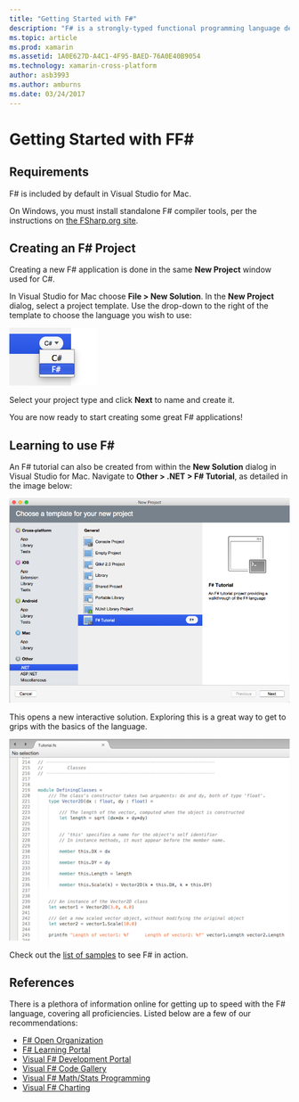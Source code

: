 ```yaml
---
title: "Getting Started with F#"
description: "F# is a strongly-typed functional programming language designed to run on .NET"
ms.topic: article
ms.prod: xamarin
ms.assetid: 1A0E627D-A4C1-4F95-BAED-76A0E40B9054
ms.technology: xamarin-cross-platform
author: asb3993
ms.author: amburns
ms.date: 03/24/2017
---
```


# Getting Started with FF&#35;

## Requirements

F# is included by default in Visual Studio for Mac.

On Windows, you must install standalone F# compiler tools, per the instructions on [the FSharp.org site](http://fsharp.org/use/windows/).

## Creating an F&#35; Project

Creating a new F# application is done in the same **New Project** window
used for C#.

In Visual Studio for Mac choose **File > New Solution**. In the **New Project** dialog, select a project template. Use the drop-down to the right of the template to choose the language you wish to use:

 [ ![](overview-images/choosefsharp.png "Use the drop-down to the right of the template to choose the language you wish to use")](overview-images/choosefsharp.png)

Select your project type and click **Next** to name and create it.


You are now ready to start creating some great F# applications!

## Learning to use F&#35;

An F# tutorial can also be created from within the **New Solution** dialog in Visual Studio for Mac. Navigate to **Other > .NET > F# Tutorial**, as detailed in the image below:

 [ ![](overview-images/fsharptutorial.png "Navigate to Other / .NET / F# Tutorial")](overview-images/fsharptutorial.png)

This opens a new interactive solution. Exploring this is a great way to get to grips with the basics of the language.

 [ ![](overview-images/newtutorial-sml.png "Exploring this is a great way to get to grips with the basics of the language")](overview-images/newtutorial.png)

Check out the [list of samples](/guides/cross-platform/fsharp/samples/) to see F# in action.

## References

There is a plethora of information online for getting up to speed with the F#
language, covering all proficiencies. Listed below are a few of our recommendations:

-  [F# Open Organization](http://fsharp.org)
-  [F# Learning Portal](http://tryfsharp.org)
-  [Visual F# Development Portal](http://go.microsoft.com/fwlink/?LinkID=234174)
-  [Visual F# Code Gallery](http://go.microsoft.com/fwlink/?LinkID=124614)
-  [Visual F# Math/Stats Programming](http://go.microsoft.com/fwlink/?LinkId=235173)
-  [Visual F# Charting](http://go.microsoft.com/fwlink/?LinkId=235176)

